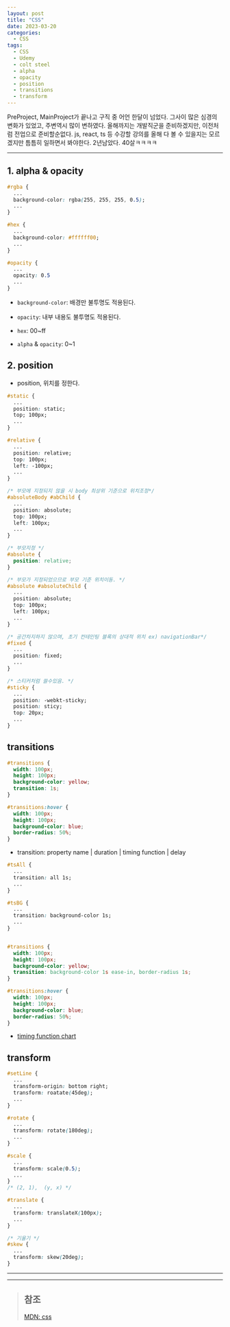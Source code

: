 ```yaml
---
layout: post
title: "CSS"
date: 2023-03-20
categories:
  - CSS
tags:
  - CSS
  - Udemy
  - colt steel
  - alpha
  - opacity
  - position
  - transitions
  - transform
---
```


PreProject, MainProject가 끝나고 구직 중 어언 한달이 넘었다. 그사이 많은 심경의 변화가 있었고, 주변역시 많이 변하였다. 올해까지는 개발직군을 준비하겠지만, 이전처럼 전업으로 준비할순없다. js, react, ts 등 수강할 강의를 올해 다 볼 수 있을지는 모르겠지만 틈틈히 일하면서 봐야한다. 2년남았다. 40살ㅋㅋㅋㅋ

---

## 1. alpha & opacity

```css
#rgba {
  ...
  background-color: rgba(255, 255, 255, 0.5);
  ...
}

#hex {
  ...
  background-color: #ffffff00;
  ...
}

#opacity {
  ...
  opacity: 0.5
  ...
}
```

- `background-color`: 배경만 불투명도 적용된다.
- `opacity`: 내부 내용도 불투명도 적용된다.

- `hex`: 00~ff
- `alpha` & `opacity`: 0~1

## 2. position

- position, 위치를 정한다.

```css
#static {
  ...
  position: static;
  top; 100px;
  ...
}

#relative {
  ...
  position: relative;
  top: 100px;
  left: -100px;
  ...
}

/* 부모에 지정되지 않을 시 body 최상위 기준으로 위치조정*/
#absoluteBody #abChild {
  ...
  position: absolute;
  top: 100px;
  left: 100px;
  ...
}

/* 부모지정 */
#absolute {
  position: relative;
}

/* 부모가 지정되었으므로 부모 기준 위치이동. */
#absolute #absoluteChild {
  ...
  position: absolute;
  top: 100px;
  left: 100px;
  ...
}

/* 공간차지하지 않으며, 초기 컨테인팅 블록의 상대적 위치 ex) navigationBar*/
#fixed {
  ...
  position: fixed;
  ...
}

/* 스티커처럼 쓸수있음. */
#sticky {
  ...
  position: -webkt-sticky;
  position: sticy;
  top: 20px;
  ...
}
```

## transitions

```css
#transitions {
  width: 100px;
  height: 100px;
  background-color: yellow;
  transition: 1s;
}

#transitions:hover {
  width: 100px;
  height: 100px;
  background-color: blue;
  border-radius: 50%;
}
```

- transition: property name | duration | timing function | delay

```css
#tsAll {
  ...
  transition: all 1s;
  ...
}

#tsBG {
  ...
  transition: background-color 1s;
  ...
}


#transitions {
  width: 100px;
  height: 100px;
  background-color: yellow;
  transition: background-color 1s ease-in, border-radius 1s;
}

#transitions:hover {
  width: 100px;
  height: 100px;
  background-color: blue;
  border-radius: 50%;
}
```

- [timing function chart](https://easings.net/)

## transform

```css
#setLine {
  ...
  transform-origin: bottom right;
  transform: roatate(45deg);
  ...
}

#rotate {
  ...
  transform: rotate(180deg);
  ...
}

#scale {
  ...
  transform: scale(0.5);
  ...
}
/* (2, 1),  (y, x) */

#translate {
  ...
  transform: translateX(100px);
  ...
}

/* 기울기 */
#skew {
  ...
  transform: skew(20deg);
}
```

---

---

> ## 참조
>
> [MDN: css](https://developer.mozilla.org/ko/docs/Web/CSS)
